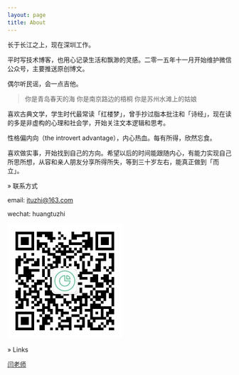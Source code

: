 ```yaml
---
layout: page
title: About
---
```


长于长江之上，现在深圳工作。

平时写技术博客，也用心记录生活和飘渺的灵感。二零一五年十一月开始维护微信公众号，主要推送原创博文。

偶尔听民谣，会一点吉他。

> 你是青岛春天的海 你是南京路边的梧桐 你是苏州水滩上的姑娘

喜欢古典文学，学生时代最常读「红楼梦」，曾手抄过脂本批注和「诗经」，现在读的多是非虚构的心理和社会学，开始关注文本逻辑和思考。

性格偏内向（the introvert advantage），内心热血。每有所得，欣然忘食。

喜欢做实事，开始找到自己的方向。希望以后的时间能跟随内心，有能力实现自己所思所想，从容和亲人朋友分享所得所失，等到三十岁左右，能真正做到「而立」。

» 联系方式

email: ituzhi@163.com

wechat: huangtuzhi

![wechat](/assets/images/qrcode_for_mp.jpg)

» Links

[闫老师](https://urbem.github.io)
